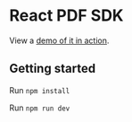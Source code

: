 # React PDF SDK

View a [demo of it in action](https://react-pdf-demo-sigma.vercel.app/).

## Getting started

Run `npm install`

Run `npm run dev`

